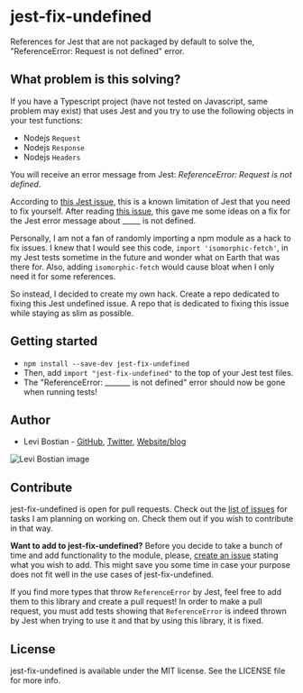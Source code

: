 # jest-fix-undefined

References for Jest that are not packaged by default to solve the, "ReferenceError: Request is not defined" error. 

## What problem is this solving? 

If you have a Typescript project (have not tested on Javascript, same problem may exist) that uses Jest and you try to use the following objects in your test functions:

* Nodejs `Request`
* Nodejs `Response`
* Nodejs `Headers`

You will receive an error message from Jest: *ReferenceError: Request is not defined*. 

According to [this Jest issue](https://github.com/facebook/jest/issues/7007#issuecomment-423137366), this is a known limitation of Jest that you need to fix yourself. After reading [this issue](https://github.com/jefflau/jest-fetch-mock/issues/13), this gave me some ideas on a fix for the Jest error message about _____ is not defined. 

Personally, I am not a fan of randomly importing a npm module as a hack to fix issues. I knew that I would see this code, `import 'isomorphic-fetch'`, in my Jest tests sometime in the future and wonder what on Earth that was there for. Also, adding `isomorphic-fetch` would cause bloat when I only need it for some references. 

So instead, I decided to create my own hack. Create a repo dedicated to fixing this Jest undefined issue. A repo that is dedicated to fixing this issue while staying as slim as possible. 

## Getting started 

* `npm install --save-dev jest-fix-undefined`
* Then, add `import "jest-fix-undefined"` to the top of your Jest test files. 
* The "ReferenceError: _______ is not defined" error should now be gone when running tests! 

## Author

* Levi Bostian - [GitHub](https://github.com/levibostian), [Twitter](https://twitter.com/levibostian), [Website/blog](http://levibostian.com)

![Levi Bostian image](https://gravatar.com/avatar/22355580305146b21508c74ff6b44bc5?s=250)

## Contribute

jest-fix-undefined is open for pull requests. Check out the [list of issues](https://github.com/levibostian/jest-fix-undefined/issues) for tasks I am planning on working on. Check them out if you wish to contribute in that way.

**Want to add to jest-fix-undefined?** Before you decide to take a bunch of time and add functionality to the module, please, [create an issue](https://github.com/levibostian/jest-fix-undefined/issues/new) stating what you wish to add. This might save you some time in case your purpose does not fit well in the use cases of jest-fix-undefined. 

If you find more types that throw `ReferenceError` by Jest, feel free to add them to this library and create a pull request! In order to make a pull request, you must add tests showing that `ReferenceError` is indeed thrown by Jest when trying to use it and that by using this library, it is fixed. 

## License

jest-fix-undefined is available under the MIT license. See the LICENSE file for more info.
